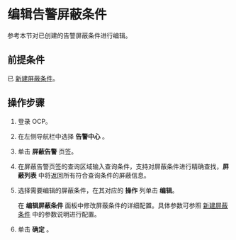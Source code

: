 # 编辑告警屏蔽条件

参考本节对已创建的告警屏蔽条件进行编辑。

## 前提条件

已 [新建屏蔽条件](100.create-a-blocking-condition.md)。

## 操作步骤

1. 登录 OCP。

2. 在左侧导航栏中选择 **告警中心** 。

3. 单击 **屏蔽告警** 页签。

4. 在屏蔽告警页签的查询区域输入查询条件，支持对屏蔽条件进行精确查找，**屏蔽列表** 中将返回所有符合查询条件的屏蔽信息。

5. 选择需要编辑的屏蔽条件，在其对应的 **操作** 列单击 **编辑**。

   在 **编辑屏蔽条件** 面板中修改屏蔽条件的详细配置。具体参数可参照 [新建屏蔽条件](100.create-a-blocking-condition.md) 中的参数说明进行配置。

6. 单击 **确定** 。
